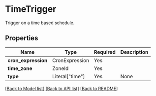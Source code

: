 # TimeTrigger

Trigger on a time based schedule.

## Properties
| Name | Type | Required | Description |
| ------------ | ------------- | ------------- | ------------- |
**cron_expression** | CronExpression | Yes |  |
**time_zone** | ZoneId | Yes |  |
**type** | Literal["time"] | Yes | None |


[[Back to Model list]](../../../README.md#models-v2-link) [[Back to API list]](../../../README.md#documentation-for-api-endpoints) [[Back to README]](../../../README.md)
